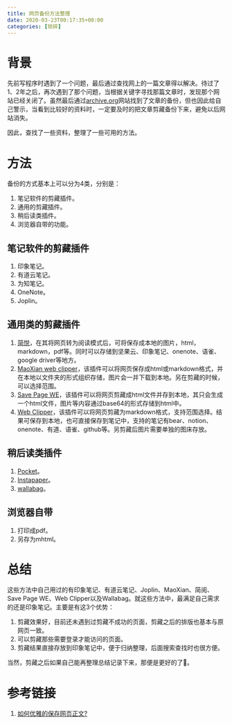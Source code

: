 ```yaml
---
title: 网页备份方法整理
date: 2020-03-23T00:17:35+08:00
categories: [琐碎]
---
```


# 背景

先前写程序时遇到了一个问题，最后通过查找网上的一篇文章得以解决。待过了1、2年之后，再次遇到了那个问题，当根据关键字寻找那篇文章时，发现那个网站已经关闭了。虽然最后通过[archive.org](archive.org)网站找到了文章的备份，但也因此给自己警示，当看到比较好的资料时，一定要及时的把文章剪藏备份下来，避免以后网站消失。

因此，查找了一些资料，整理了一些可用的方法。

# 方法

备份的方式基本上可以分为4类，分别是：

1. 笔记软件的剪藏插件。
2. 通用的剪藏插件。
3. 稍后读类插件。
4. 浏览器自带的功能。

## 笔记软件的剪藏插件

1. 印象笔记。
2. 有道云笔记。
3. 为知笔记。
4. OneNote。
5. Joplin。

## 通用类的剪藏插件

1. [简悦](https://chrome.google.com/webstore/detail/simpread-reader-view/ijllcpnolfcooahcekpamkbidhejabll)，在其将网页转为阅读模式后，可将保存成本地的图片，html，markdown，pdf等。同时可以存储到坚果云、印象笔记、onenote、语雀、google driver等地方。
2. [MaoXian web clipper](https://chrome.google.com/webstore/detail/maoxian-web-clipper/kjahokgdcbohofgdidndeiaigkehdjdc)，该插件可以将网页保存成html或markdown格式，并在本地以文件夹的形式组织存储，图片会一并下载到本地。另在剪藏的时候，可以选择范围。
3. [Save Page WE](https://chrome.google.com/webstore/detail/save-page-we/dhhpefjklgkmgeafimnjhojgjamoafof)，该插件可以将网页剪藏成html文件并存到本地，其只会生成一个html文件，图片等内容通过base64的形式存储到html中。
4. [Web Clipper](https://chrome.google.com/webstore/detail/web-clipper/mhfbofiokmppgdliakminbgdgcmbhbac)，该插件可以将网页剪藏为markdown格式，支持范围选择。结果可保存到本地，也可直接保存到笔记中，支持的笔记有bear、notion、onenote、有道、语雀、github等。另剪藏后图片需要单独的图床存放。

## 稍后读类插件

1. [Pocket](https://getpocket.com/)。
2. [Instapaper](https://www.instapaper.com/)。
3. [wallabag](https://www.wallabag.it/en)。

## 浏览器自带

1. 打印成pdf。
2. 另存为mhtml。


# 总结

这些方法中自己用过的有印象笔记、有道云笔记、Joplin、MaoXian、简阅、Save Page WE、Web Clipper以及Wallabag。就这些方法中，最满足自己需求的还是印象笔记。主要是有这3个优势：

1. 剪藏效果好，目前还未遇到过剪藏不成功的页面，剪藏之后的排版也基本与原网页一致。
2. 可以剪藏那些需要登录才能访问的页面。
3. 剪藏结果直接存放到印象笔记中，便于归纳整理，后面搜索查找时也很方便。

当然，剪藏之后如果自己能再整理总结记录下来，那便是更好的了🤣。

# 参考链接

1. [如何优雅的保存网页正文?](https://www.v2ex.com/t/468089)